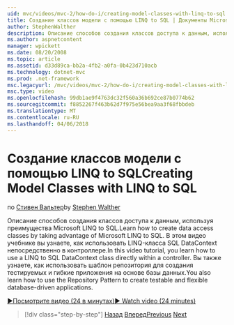 ```yaml
---
uid: mvc/videos/mvc-2/how-do-i/creating-model-classes-with-linq-to-sql
title: Создание классов модели с помощью LINQ to SQL | Документы Microsoft
author: StephenWalther
description: Описание способов создания классов доступа к данным, используя преимущества Microsoft LINQ to SQL. В этом видео учебнике вы узнаете, как использовать LINQ to SQL DataContext...
ms.author: aspnetcontent
manager: wpickett
ms.date: 08/20/2008
ms.topic: article
ms.assetid: d33d89ca-bb2a-4fb2-a0fa-0b423d710acb
ms.technology: dotnet-mvc
ms.prod: .net-framework
msc.legacyurl: /mvc/videos/mvc-2/how-do-i/creating-model-classes-with-linq-to-sql
msc.type: video
ms.openlocfilehash: 99db1ae9f4763dc32f560a36b692ce87b0774b62
ms.sourcegitcommit: f8852267f463b62d7f975e56bea9aa3f68fbbdeb
ms.translationtype: MT
ms.contentlocale: ru-RU
ms.lasthandoff: 04/06/2018
---
```

<a name="creating-model-classes-with-linq-to-sql"></a><span data-ttu-id="a253b-104">Создание классов модели с помощью LINQ to SQL</span><span class="sxs-lookup"><span data-stu-id="a253b-104">Creating Model Classes with LINQ to SQL</span></span>
====================
<span data-ttu-id="a253b-105">по [Стивен Вальтер](https://github.com/StephenWalther)</span><span class="sxs-lookup"><span data-stu-id="a253b-105">by [Stephen Walther](https://github.com/StephenWalther)</span></span>

<span data-ttu-id="a253b-106">Описание способов создания классов доступа к данным, используя преимущества Microsoft LINQ to SQL.</span><span class="sxs-lookup"><span data-stu-id="a253b-106">Learn how to create data access classes by taking advantage of Microsoft LINQ to SQL.</span></span> <span data-ttu-id="a253b-107">В этом видео учебнике вы узнаете, как использовать LINQ-класса SQL DataContext непосредственно в контроллере.</span><span class="sxs-lookup"><span data-stu-id="a253b-107">In this video tutorial, you learn how to use a LINQ to SQL DataContext class directly within a controller.</span></span> <span data-ttu-id="a253b-108">Вы также узнаете, как использовать шаблон репозитория для создания тестируемых и гибкие приложения на основе базы данных.</span><span class="sxs-lookup"><span data-stu-id="a253b-108">You also learn how to use the Repository Pattern to create testable and flexible database-driven applications.</span></span>

[<span data-ttu-id="a253b-109">&#9654;Посмотрите видео (24 в минутах)</span><span class="sxs-lookup"><span data-stu-id="a253b-109">&#9654; Watch video (24 minutes)</span></span>](https://channel9.msdn.com/Blogs/ASP-NET-Site-Videos/creating-model-classes-with-linq-to-sql)

> [!div class="step-by-step"]
> <span data-ttu-id="a253b-110">[Назад](creating-custom-html-helpers.md)
> [Вперед](displaying-a-table-of-database-data.md)</span><span class="sxs-lookup"><span data-stu-id="a253b-110">[Previous](creating-custom-html-helpers.md)
[Next](displaying-a-table-of-database-data.md)</span></span>
